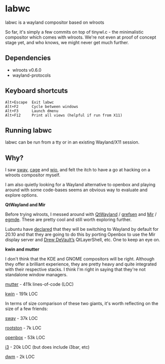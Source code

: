 # labwc

labwc is a wayland compositor based on wlroots

So far, it's simply a few commits on top of tinywl.c - the minimalistic compositor which comes with wlroots. We're not even at proof of concept stage yet, and who knows, we might never get much further.

## Dependencies

- wlroots v0.6.0
- wayland-protocols

## Keyboard shortcuts

```
Alt+Escape  Exit labwc
Alt+F2      Cycle between windows
Alt+F3      Launch dmenu
Alt+F12     Print all views (helpful if run from X11)
```

## Running labwc

labwc can be run from a tty or in an existing Wayland/X11 session.

## Why?

I saw [sway](https://swaywm.org/), [cage](https://www.hjdskes.nl/blog/cage-01/) and [wio](https://wio-project.org/), and felt the itch to have a go at hacking on a wlroots compositor myself.

I am also quietly looking for a Wayland alternative to openbox and playing around with some code-bases seems an obvious way to evaluate and explore options.

<b>QtWayland and Mir</b>

Before trying wlroots, I messed around with [QtWayland](https://github.com/qt/qtwayland) / [grefsen](https://github.com/ec1oud/grefsen) and [Mir](https://mir-server.io) / [egmde](https://github.com/AlanGriffiths/egmde). These are pretty cool and still worth exploring further.

Lubuntu have [declared](https://lubuntu.me/lubuntu-development-newsletter-9/) that they will be switching to Wayland by default for 20.10 and that they are going to do this by porting Openbox to use the Mir display server and [Drew DeVault’s](https://drewdevault.com/) QtLayerShell, etc. One to keep an eye on.

<b>kwin and mutter</b>

I don't think that the KDE and GNOME compositors will be right. Although they offer a brilliant experience, they are pretty heavy and quite integrated with their respective stacks. I think I'm right in saying that they're not standalone window managers.

[mutter](https://gitlab.gnome.org/GNOME/mutter) - 411k lines-of-code (LOC)

[kwin](https://github.com/KDE/kwin) - 191k LOC

In terms of size comparison of these two giants, it's worth reflecting on the size of a few friends:

[sway](https://github.com/swaywm/sway) - 37k LOC

[rootston](https://github.com/swaywm/wlroots/tree/master/rootston) - 7k LOC

[openbox](https://github.com/danakj/openbox) - 53k LOC

[i3](https://github.com/i3/i3) - 20k LOC (but does include i3bar, etc)

[dwm](https://dwm.suckless.org) - 2k LOC


